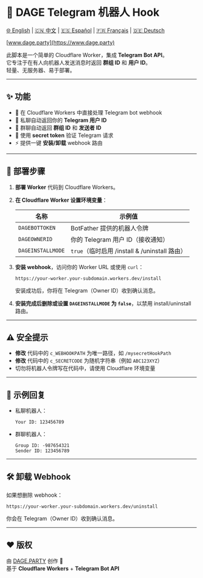 # 📨 DAGE Telegram 机器人 Hook

[🌐 English](README.md) | [🇨🇳 中文](README_CN.md) | [🇪🇸 Español](README_ES.md) | [🇫🇷 Français](README_FR.md) | [🇩🇪 Deutsch](README_DE.md)

[www.dage.party](https://www.dage.party)

此脚本是一个简单的 Cloudflare Worker，集成 **Telegram Bot API**。  
它专注于在有人向机器人发送消息时返回 **群组 ID** 和 **用户 ID**。  
轻量、无服务器、易于部署。

---

## ✨ 功能

- 📡 在 Cloudflare Workers 中直接处理 Telegram bot webhook  
- 👤 私聊自动返回你的 **Telegram 用户 ID**  
- 👥 群聊自动返回 **群组 ID** 和 **发送者 ID**  
- 🔐 使用 **secret token** 验证 Telegram 请求  
- ⚡ 提供一键 **安装/卸载** webhook 路由  

---

## 🚀 部署步骤

1. **部署 Worker** 代码到 Cloudflare Workers。  

2. **在 Cloudflare Worker 设置环境变量**：  

   | 名称              | 示例值                      |
   | ----------------- | --------------------------- |
   | `DAGEBOTTOKEN`    | BotFather 提供的机器人令牌   |
   | `DAGEOWNERID`     | 你的 Telegram 用户 ID（接收通知） |
   | `DAGEINSTALLMODE` | `true`（临时启用 /install & /uninstall 路由） |

3. **安装 webhook**，访问你的 Worker URL 或使用 `curl`：

   ```
   https://your-worker.your-subdomain.workers.dev/install
   ```

   安装成功后，你将在 Telegram（Owner ID）收到确认消息。

4. **安装完成后删除或设置 `DAGEINSTALLMODE` 为 `false`**，以禁用 install/uninstall 路由。

---

## ⚠️ 安全提示

- **修改** 代码中的 `c_WEBHOOKPATH` 为唯一路径，如 `/mysecretHookPath`  
- **修改** 代码中的 `c_SECRETCODE` 为随机字符串（例如 `ABC123XYZ`）  
- 切勿将机器人令牌写在代码中，请使用 Cloudflare 环境变量

---

## 📝 示例回复

- 私聊机器人：

  ```
  Your ID: 123456789
  ```

- 群聊机器人：

  ```
  Group ID: -987654321
  Sender ID: 123456789
  ```

---

## 🛠 卸载 Webhook

如果想删除 webhook：

```
https://your-worker.your-subdomain.workers.dev/uninstall
```

你会在 Telegram（Owner ID）收到确认消息。

---

## ❤️ 版权

由 [DAGE.PARTY](https://www.dage.party) 创作 💙  
基于 **Cloudflare Workers** + **Telegram Bot API**
